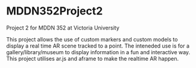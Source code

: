 # MDDN352Project2
Project 2 for MDDN 352 at Victoria University

This project allows the use of custom markers and custom models to display a real time AR scene tracked to a point. 
The inteneded use is for a gallery/library/museum to display information in a fun and interactive way. This project utilises
ar.js and aframe to make the realtime AR happen. 
